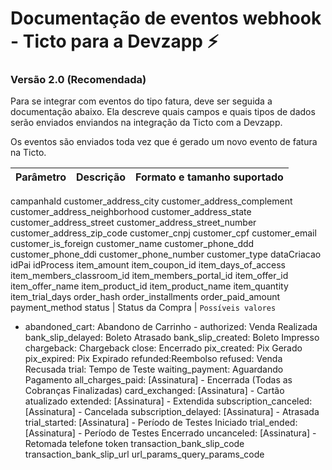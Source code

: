 # Documentação de eventos webhook - Ticto para a Devzapp ⚡

### Versão 2.0 (Recomendada)

Para se integrar com eventos do tipo fatura, deve ser seguida a documentação abaixo.
Ela descreve quais campos e quais tipos de dados serão enviados enviandos na integração da Ticto com a Devzapp.

Os eventos são enviados toda vez que é gerado um novo evento de fatura na Ticto.

Parâmetro | Descrição | Formato e tamanho suportado
------------------ | ------------------ | ------------------
campanhaId
customer_address_city
customer_address_complement
customer_address_neighborhood
customer_address_state
customer_address_street
customer_address_street_number
customer_address_zip_code
customer_cnpj
customer_cpf
customer_email
customer_is_foreign
customer_name
customer_phone_ddd
customer_phone_ddi
customer_phone_number
customer_type
dataCriacao
idPai
idProcess
item_amount
item_coupon_id
item_days_of_access
item_members_classroom_id
item_members_portal_id
item_offer_id
item_offer_name
item_product_id
item_product_name
item_quantity
item_trial_days
order_hash
order_installments
order_paid_amount
payment_method
status | Status da Compra | `Possíveis valores`
- abandoned_cart: Abandono de Carrinho - authorized: Venda Realizada bank_slip_delayed: Boleto Atrasado bank_slip_created: Boleto Impresso chargeback: Chargeback close: Encerrado pix_created: Pix Gerado pix_expired: Pix Expirado refunded:Reembolso refused: Venda Recusada
trial: Tempo de Teste
waiting_payment: Aguardando Pagamento
all_charges_paid: [Assinatura] - Encerrada (Todas as Cobranças Finalizadas)
card_exchanged: [Assinatura] - Cartão atualizado
extended: [Assinatura] - Extendida
subscription_canceled: [Assinatura] - Cancelada
subscription_delayed: [Assinatura] - Atrasada
trial_started: [Assinatura] - Período de Testes Iniciado
trial_ended: [Assinatura] - Período de Testes Encerrado
uncanceled: [Assinatura] - Retomada
telefone
token
transaction_bank_slip_code
transaction_bank_slip_url
url_params_query_params_code
